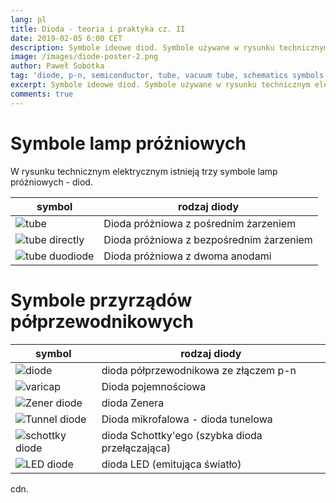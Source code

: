 ```yaml
---
lang: pl
title: Dioda - teoria i praktyka cz. II
date: 2019-02-05 6:00 CET
description: Symbole ideowe diod. Symbole używane w rysunku technicznym elektrycznym.
image: /images/diode-poster-2.png
author: Paweł Sobótka
tag: 'diode, p-n, semiconductor, tube, vacuum tube, schematics symbols'
excerpt: Symbole ideowe diod. Symbole używane w rysunku technicznym elektrycznym. W rysunku technicznym elektrycznym używa się różnego rodzaju symboli. W tym poście przedstawione są przyładowe symbole używane w technice.
comments: true
---
```


# Symbole lamp próżniowych

W rysunku technicznym elektrycznym istnieją trzy symbole lamp próżniowych - diod.

| symbol | rodzaj diody |
|--------|--------------|
|![tube]({{site.url}}{{site.baseurl}}/images/diode-post/tube.png "Dioda z pośrednim żarzeniem")| Dioda próżniowa z pośrednim żarzeniem|
|![tube directly]({{site.url}}{{site.baseurl}}/images/diode-post/tube-direct.png "Dioda z bezpośrednim żarzeniem")| Dioda próżniowa z bezpośrednim żarzeniem|
|![tube duodiode]({{site.url}}{{site.baseurl}}/images/diode-post/tube-duodiode.png "Dioda z dwoma anodami")| Dioda próżniowa z dwoma anodami|

# Symbole przyrządów półprzewodnikowych

| symbol | rodzaj diody |
|--------|--------------|
|![diode]({{site.url}}{{site.baseurl}}/images/diode-post/diode.png "Dioda podstawowy symbol")| dioda półprzewodnikowa ze złączem p-n|
|![varicap]({{site.url}}{{site.baseurl}}/images/diode-post/diode-waricap.png "Dioda pojemnościowa")| Dioda pojemnościowa|
|![Zener diode]({{site.url}}{{site.baseurl}}/images/diode-post/diode-zener.png "Dioda Zenera")| dioda Zenera|
|![Tunnel diode]({{site.url}}{{site.baseurl}}/images/diode-post/diode-tunnel.png "Dioda mikrofalowa")| Dioda mikrofalowa - dioda tunelowa|
|![schottky diode]({{site.url}}{{site.baseurl}}/images/diode-post/diode-schottky.png "Dioda Schottky'ego")| dioda Schottky'ego (szybka dioda przełączająca)|
|![LED diode]({{site.url}}{{site.baseurl}}/images/diode-post/diode-led.png "Dioda LED")| dioda LED (emitująca światło)|

cdn.

